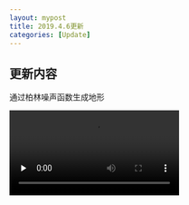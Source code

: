 ```yaml
---
layout: mypost
title: 2019.4.6更新
categories: [Update]
---
```


## 更新内容   

通过柏林噪声函数生成地形

<video id="video" controls="" preload="none">
      <source id="mp4" src="https://1057237562.github.io/projectoe/posts/2019/04/06/preview.mp4" type="video/mp4">
</video>
